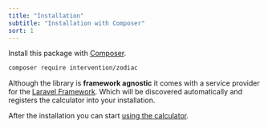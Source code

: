 ```yaml
---
title: "Installation"
subtitle: "Installation with Composer"
sort: 1
---
```


Install this package with [Composer](https://getcomposer.org).

```bash
composer require intervention/zodiac
```

Although the library is **framework agnostic** it comes with a service provider for the [Laravel Framework](https://www.laravel.com/). Which will be discovered automatically and registers the calculator into your installation.

After the installation you can start [using the calculator](/v3/api/calculator).
